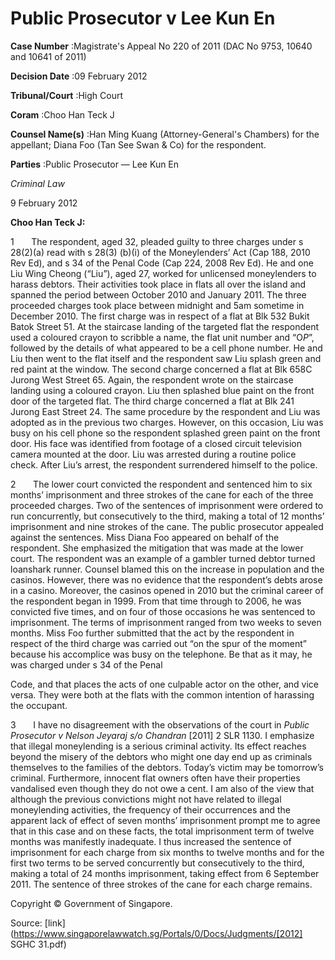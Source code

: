 # Public Prosecutor v Lee Kun En 



**Case Number** :Magistrate's Appeal No 220 of 2011 (DAC No 9753, 10640 and 10641 of 2011) 

**Decision Date** :09 February 2012 

**Tribunal/Court** :High Court 

**Coram** :Choo Han Teck J 

**Counsel Name(s)** :Han Ming Kuang (Attorney-General's Chambers) for the appellant; Diana Foo (Tan See Swan & Co) for the respondent. 

**Parties** :Public Prosecutor — Lee Kun En 

_Criminal Law_ 

9 February 2012 

**Choo Han Teck J:** 

1       The respondent, aged 32, pleaded guilty to three charges under s 28(2)(a) read with s 28(3) (b)(i) of the Moneylenders’ Act (Cap 188, 2010 Rev Ed), and s 34 of the Penal Code (Cap 224, 2008 Rev Ed). He and one Liu Wing Cheong (“Liu”), aged 27, worked for unlicensed moneylenders to harass debtors. Their activities took place in flats all over the island and spanned the period between October 2010 and January 2011. The three proceeded charges took place between midnight and 5am sometime in December 2010. The first charge was in respect of a flat at Blk 532 Bukit Batok Street 51. At the staircase landing of the targeted flat the respondent used a coloured crayon to scribble a name, the flat unit number and “O$P$”, followed by the details of what appeared to be a cell phone number. He and Liu then went to the flat itself and the respondent saw Liu splash green and red paint at the window. The second charge concerned a flat at Blk 658C Jurong West Street 65. Again, the respondent wrote on the staircase landing using a coloured crayon. Liu then splashed blue paint on the front door of the targeted flat. The third charge concerned a flat at Blk 241 Jurong East Street 24. The same procedure by the respondent and Liu was adopted as in the previous two charges. However, on this occasion, Liu was busy on his cell phone so the respondent splashed green paint on the front door. His face was identified from footage of a closed circuit television camera mounted at the door. Liu was arrested during a routine police check. After Liu’s arrest, the respondent surrendered himself to the police. 

2       The lower court convicted the respondent and sentenced him to six months’ imprisonment and three strokes of the cane for each of the three proceeded charges. Two of the sentences of imprisonment were ordered to run concurrently, but consecutively to the third, making a total of 12 months’ imprisonment and nine strokes of the cane. The public prosecutor appealed against the sentences. Miss Diana Foo appeared on behalf of the respondent. She emphasized the mitigation that was made at the lower court. The respondent was an example of a gambler turned debtor turned loanshark runner. Counsel blamed this on the increase in population and the casinos. However, there was no evidence that the respondent’s debts arose in a casino. Moreover, the casinos opened in 2010 but the criminal career of the respondent began in 1999. From that time through to 2006, he was convicted five times, and on four of those occasions he was sentenced to imprisonment. The terms of imprisonment ranged from two weeks to seven months. Miss Foo further submitted that the act by the respondent in respect of the third charge was carried out “on the spur of the moment” because his accomplice was busy on the telephone. Be that as it may, he was charged under s 34 of the Penal 


Code, and that places the acts of one culpable actor on the other, and vice versa. They were both at the flats with the common intention of harassing the occupant. 

3       I have no disagreement with the observations of the court in _Public Prosecutor v Nelson Jeyaraj s/o Chandran_ <span class="citation">[2011] 2 SLR 1130</span>. I emphasize that illegal moneylending is a serious criminal activity. Its effect reaches beyond the misery of the debtors who might one day end up as criminals themselves to the families of the debtors. Today’s victim may be tomorrow’s criminal. Furthermore, innocent flat owners often have their properties vandalised even though they do not owe a cent. I am also of the view that although the previous convictions might not have related to illegal moneylending activities, the frequency of their occurrences and the apparent lack of effect of seven months’ imprisonment prompt me to agree that in this case and on these facts, the total imprisonment term of twelve months was manifestly inadequate. I thus increased the sentence of imprisonment for each charge from six months to twelve months and for the first two terms to be served concurrently but consecutively to the third, making a total of 24 months imprisonment, taking effect from 6 September 2011. The sentence of three strokes of the cane for each charge remains. 

 Copyright © Government of Singapore. 


Source: [link](https://www.singaporelawwatch.sg/Portals/0/Docs/Judgments/[2012] SGHC 31.pdf)
